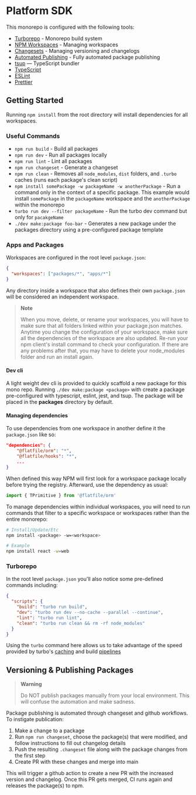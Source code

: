 # Platform SDK

This monorepo is configured with the following tools: 

- [Turborepo](https://turborepo.org) - Monorepo build system
- [NPM Workspaces](https://docs.npmjs.com/cli/v7/using-npm/workspaces) - Managing workspaces
- [Changesets](https://github.com/changesets/changesets) - Managing versioning and changelogs
- [Automated Publishing](https://github.com/changesets/action) - Fully automated package publishing
- [tsup](https://github.com/egoist/tsup) — TypeScript bundler
- [TypeScript](https://www.typescriptlang.org/)
- [ESLint](https://eslint.org/)
- [Prettier](https://prettier.io)

## Getting Started

Running `npm install` from the root directory will install dependencies for all workspaces.

### Useful Commands

- `npm run build` - Build all packages
- `npm run dev` - Run all packages locally
- `npm run lint` - Lint all packages
- `npm run changeset` - Generate a changeset
- `npm run clean` - Removes all `node_modules`, `dist` folders, and `.turbo` caches (runs each package's clean script)
- `npm install somePackage -w packageName -w anotherPackage` - Run a command only in the context of a specific package. This example would install `somePackage` in the `packageName` workspace and the `anotherPackage` within the monorepo
- `turbo run dev --filter packageName` - Run the turbo dev command but only for `pacakgeName`
- `./dev make:package foo-bar` - Generates a new package under the packages directory using a pre-configured package template

### Apps and Packages

Workspaces are configured in the root level `package.json`:

```json
{
  "workspaces": ["packages/*", "apps/*"]
}
```

Any directory inside a workspace that also defines their own `package.json` will be considered an independent workspace.

> **Note**
>
> When you move, delete, or rename your workspaces, you will have to make sure that all folders linked within your package.json matches. Anytime you change the configuration of your workspace, make sure all the dependencies of the workspace are also updated. Re-run your npm client's install command to check your configuration. If there are any problems after that, you may have to delete your node_modules folder and run an install again.

#### Dev cli

A light weight dev cli is provided to quickly scaffold a new package for this mono repo. Running `./dev make:package <package>` with create a package pre-configured with typescript, eslint, jest, and tsup. The package will be placed in the **packages** directory by default.

#### Managing dependencies

To use dependencies from one workspace in another define it the `package.json` like so:

```json
"dependencies": {
    "@flatfile/orm": "*",
    "@flatfile/hooks": "*",
    ...
}
```

When defined this way NPM will first look for a workspace package locally before trying the registry. Afterward, use the dependency as usual:

```js
import { TPrimitive } from '@flatfile/orm'
```

To manage dependencies within individual workspaces, you will need to run commands that filter to a specific workspace or workspaces rather than the entire monorepo:

```bash
# Install/Update/Etc
npm install <package> -w=<workspace>

# Example
npm install react -w=web
```

### Turborepo

In the root level `package.json` you'll also notice some pre-defined commands including:

```json
{
  "scripts": {
    "build": "turbo run build",
    "dev": "turbo run dev --no-cache --parallel --continue",
    "lint": "turbo run lint",
    "clean": "turbo run clean && rm -rf node_modules"
  }
}
```

Using the `turbo` command here allows us to take advantage of the speed provided by turbo's [caching](https://turborepo.org/docs/core-concepts/caching) and build [pipelines](https://turborepo.org/docs/core-concepts/pipelines)

## Versioning & Publishing Packages

> **Warning**
>
> Do NOT publish packages manually from your local environment. This will confuse the automation and make sadness.

Package publishing is automated through changeset and github workflows. To instigate publication:

1. Make a change to a package
2. Run `npm run changeset`, choose the package(s) that were modified, and follow instructions to fill out changelog details
3. Push the resulting `.changeset` file along with the package changes from the first step
4. Create PR with these changes and merge into main

This will trigger a github action to create a new PR with the increased version and changelog. Once this PR gets merged, CI runs again and releases the package(s) to npm.
